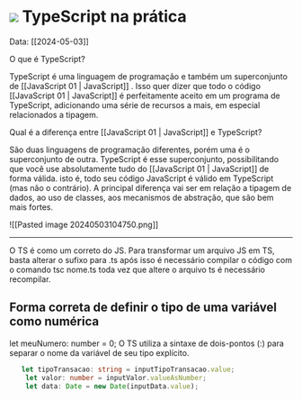 # <img src="https://skillicons.dev/icons?i=ts" /> TypeScript na prática

Data: [[2024-05-03]]

O que é TypeScript?

TypeScript é uma linguagem de programação e também um superconjunto de [[JavaScript 01 | JavaScript]]
. Isso quer dizer que todo o código [[JavaScript 01 | JavaScript]] é perfeitamente aceito em um programa de TypeScript, adicionando uma série de recursos a mais, em especial relacionados a tipagem.


Qual é a diferença entre [[JavaScript 01 | JavaScript]] e TypeScript?

São duas linguagens de programação diferentes, porém uma é o superconjunto de outra. TypeScript é esse superconjunto, possibilitando que você use absolutamente tudo do [[JavaScript 01 | JavaScript]]
de forma válida. isto é, todo seu código JavaScript é válido em TypeScript (mas não o contrário). A principal diferença vai ser em relação a tipagem de dados, ao uso de classes, aos mecanismos de abstração, que são bem mais fortes.

![[Pasted image 20240503104750.png]]


---


O TS é como um correto do JS.
Para transformar um arquivo JS em TS, basta alterar o sufixo para .ts
após isso é necessário compilar o código com o comando tsc nome.ts
toda vez que altere o arquivo ts é necessário recompilar.

## Forma correta de definir o tipo de uma variável como numérica

let meuNumero: number = 0;
O TS utiliza a sintaxe de dois-pontos (:) para separar o nome da variável de seu tipo explícito.

```ts
   let tipoTransacao: string = inputTipoTransacao.value;
    let valor: number = inputValor.valueAsNumber;
    let data: Date = new Date(inputData.value);
```

